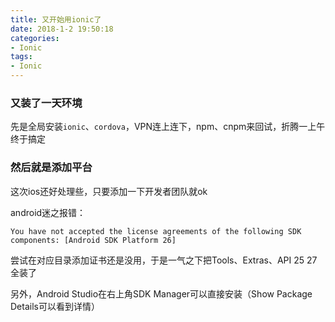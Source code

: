 ```yaml
---
title: 又开始用ionic了
date: 2018-1-2 19:50:18
categories:
- Ionic
tags:
- Ionic
---
```


### 又装了一天环境

<!-- more -->

先是全局安装`ionic`、`cordova`，VPN连上连下，npm、cnpm来回试，折腾一上午终于搞定

### 然后就是添加平台

这次ios还好处理些，只要添加一下开发者团队就ok

android迷之报错：

`You have not accepted the license agreements of the following SDK components: [Android SDK Platform 26]`

尝试在对应目录添加证书还是没用，于是一气之下把Tools、Extras、API 25 27全装了

另外，Android Studio在右上角SDK Manager可以直接安装（Show Package Details可以看到详情）
